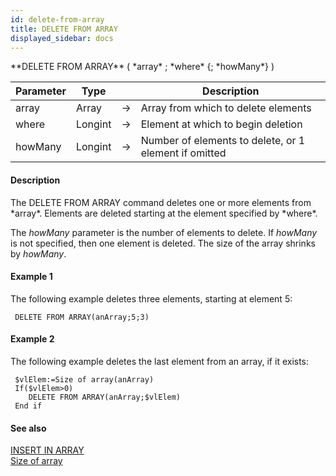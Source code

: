 ```yaml
---
id: delete-from-array
title: DELETE FROM ARRAY
displayed_sidebar: docs
---
```


<!--REF #_command_.DELETE FROM ARRAY.Syntax-->**DELETE FROM ARRAY** ( *array* ; *where* {; *howMany*} )<!-- END REF-->
<!--REF #_command_.DELETE FROM ARRAY.Params-->
| Parameter | Type |  | Description |
| --- | --- | --- | --- |
| array | Array | -> | Array from which to delete elements |
| where | Longint | -> | Element at which to begin deletion |
| howMany | Longint | -> | Number of elements to delete, or 1 element if omitted |

<!-- END REF-->

#### Description 

<!--REF #_command_.DELETE FROM ARRAY.Summary-->The DELETE FROM ARRAY command deletes one or more elements from *array*.<!-- END REF--> Elements are deleted starting at the element specified by *where*.

The *howMany* parameter is the number of elements to delete. If *howMany* is not specified, then one element is deleted. The size of the array shrinks by *howMany*.

#### Example 1 

The following example deletes three elements, starting at element 5:

```4d
 DELETE FROM ARRAY(anArray;5;3)
```

#### Example 2 

The following example deletes the last element from an array, if it exists:

```4d
 $vlElem:=Size of array(anArray)
 If($vlElem>0)
    DELETE FROM ARRAY(anArray;$vlElem)
 End if
```

#### See also 

[INSERT IN ARRAY](insert-in-array.md)  
[Size of array](size-of-array.md)  